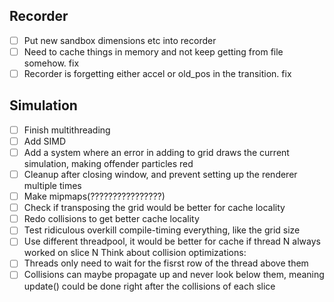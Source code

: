 ## Recorder
- [ ] Put new sandbox dimensions etc into recorder
- [ ] Need to cache things in memory and not keep getting from file somehow. fix
- [ ] Recorder is forgetting either accel or old_pos in the transition. fix

## Simulation
- [ ] Finish multithreading
- [ ] Add SIMD
- [ ] Add a system where an error in adding to grid draws the current simulation, making offender particles red
- [ ] Cleanup after closing window, and prevent setting up the renderer multiple times
- [ ] Make mipmaps(????????????????)
- [ ] Check if transposing the grid would be better for cache locality
- [ ] Redo collisions to get better cache locality
- [ ] Test ridiculous overkill compile-timing everything, like the grid size
- [ ] Use different threadpool, it would be better for cache if thread N always worked on slice N
Think about collision optimizations:
- [ ] Threads only need to wait for the fisrst row of the thread above them
- [ ] Collisions can maybe propagate up and never look below them, meaning update() could be done right after the collisions of each slice